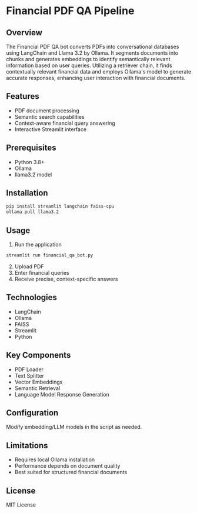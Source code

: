 # Financial PDF QA Pipeline

## Overview
The Financial PDF QA bot converts PDFs into conversational databases using LangChain and Llama 3.2 by Ollama. It segments documents into chunks and generates embeddings to identify semantically relevant information based on user queries. Utilizing a retriever chain, it finds contextually relevant financial data and employs Ollama's model to generate accurate responses, enhancing user interaction with financial documents.

## Features
- PDF document processing
- Semantic search capabilities
- Context-aware financial query answering
- Interactive Streamlit interface

## Prerequisites
- Python 3.8+
- Ollama
- llama3.2 model

## Installation
```bash
pip install streamlit langchain faiss-cpu
ollama pull llama3.2
```

## Usage
1. Run the application
```bash
streamlit run financial_qa_bot.py
```

2. Upload PDF
3. Enter financial queries
4. Receive precise, context-specific answers

## Technologies
- LangChain
- Ollama
- FAISS
- Streamlit
- Python

## Key Components
- PDF Loader
- Text Splitter
- Vector Embeddings
- Semantic Retrieval
- Language Model Response Generation

## Configuration
Modify embedding/LLM models in the script as needed.

## Limitations
- Requires local Ollama installation
- Performance depends on document quality
- Best suited for structured financial documents

## License
MIT License
